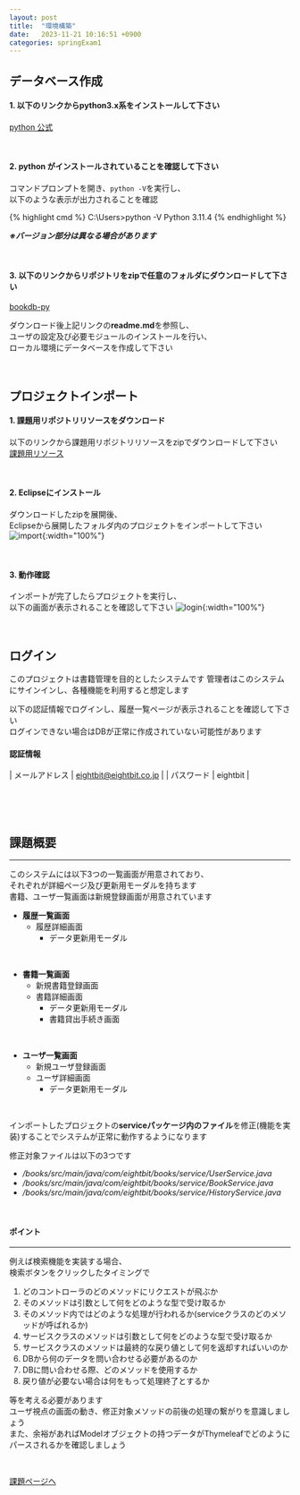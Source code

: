 ```yaml
---
layout: post
title:  "環境構築"
date:   2023-11-21 10:16:51 +0900
categories: springExam1
---
```


## データベース作成


#### 1. 以下のリンクからpython**3.x系**をインストールして下さい  
[python 公式](https://www.python.org/)

<br>

#### 2. python がインストールされていることを確認して下さい  
コマンドプロンプトを開き、`python -V`を実行し、  
以下のような表示が出力されることを確認

{% highlight cmd %}
C:\Users>python -V
Python 3.11.4
{% endhighlight %}

***※バージョン部分は異なる場合があります***

<br>

#### 3. 以下のリンクからリポジトリをzipで任意のフォルダにダウンロードして下さい
[bookdb-py](https://github.com/esx11954/bookdb-py)

ダウンロード後上記リンクの**readme.md**を参照し、  
ユーザの設定及び必要モジュールのインストールを行い、  
ローカル環境にデータベースを作成して下さい

<br>

## プロジェクトインポート


#### 1. 課題用リポジトリリソースをダウンロード  
以下のリンクから課題用リポジトリリソースをzipでダウンロードして下さい  
[課題用リソース](https://github.com/esx11954/books/archive/refs/heads/booksExam.zip)


<br>

#### 2. Eclipseにインストール 
ダウンロードしたzipを展開後、  
Eclipseから展開したフォルダ内のプロジェクトをインポートして下さい 
![import](/spring-doc/images/springExam1/bookexam1/eclipse-import1.png){:width="100%"}

<br>

#### 3. 動作確認 
インポートが完了したらプロジェクトを実行し、  
以下の画面が表示されることを確認して下さい
![login](/spring-doc/images/springExam1/bookexam1/login.png){:width="100%"}

<br>

## ログイン
このプロジェクトは書籍管理を目的としたシステムです
管理者はこのシステムにサインインし、各種機能を利用すると想定します  

以下の認証情報でログインし、履歴一覧ページが表示されることを確認して下さい  
ログインできない場合はDBが正常に作成されていない可能性があります  

#### 認証情報  

| メールアドレス | eightbit@eightbit.co.jp |
| パスワード | eightbit |

<br>
<br>
<br>

## 課題概要
---
このシステムには以下3つの一覧画面が用意されており、  
それぞれが詳細ページ及び更新用モーダルを持ちます  
書籍、ユーザ一覧画面は新規登録画面が用意されています  

- **履歴一覧画面**
    - 履歴詳細画面
        - データ更新用モーダル

<br>

- **書籍一覧画面**
    - 新規書籍登録画面
    - 書籍詳細画面
        - データ更新用モーダル
        - 書籍貸出手続き画面

<br>

- **ユーザ一覧画面**
    - 新規ユーザ登録画面
    - ユーザ詳細画面
        - データ更新用モーダル

<br>

インポートしたプロジェクトの**serviceパッケージ内のファイル**を修正(機能を実装)することでシステムが正常に動作するようになります  

修正対象ファイルは以下の3つです  
- <em>/books/src/main/java/com/eightbit/books/service/UserService.java</em>
- <em>/books/src/main/java/com/eightbit/books/service/BookService.java</em>
- <em>/books/src/main/java/com/eightbit/books/service/HistoryService.java</em>

<br>

#### ポイント
---
例えば検索機能を実装する場合、  
検索ボタンをクリックしたタイミングで  
1. どのコントローラのどのメソッドにリクエストが飛ぶか
2. そのメソッドは引数として何をどのような型で受け取るか
3. そのメソッド内ではどのような処理が行われるか(serviceクラスのどのメソッドが呼ばれるか)
4. サービスクラスのメソッドは引数として何をどのような型で受け取るか
5. サービスクラスのメソッドは最終的な戻り値として何を返却すればいいのか
6. DBから何のデータを問い合わせる必要があるのか
7. DBに問い合わせる際、どのメソッドを使用するか  
8. 戻り値が必要ない場合は何をもって処理終了とするか  

等を考える必要があります  
ユーザ視点の画面の動き、修正対象メソッドの前後の処理の繋がりを意識しましょう  
また、余裕があればModelオブジェクトの持つデータがThymeleafでどのようにパースされるかを確認しましょう




<br>

[課題ページへ](/spring-doc/springexam1/bookexam2.html)
